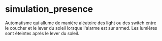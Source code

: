 # simulation_presence
Automatisme qui allume de manière aléatoire des light ou des switch entre le coucher et le lever du soleil lorsque l'alarme est sur armed. Les lumières sont éteintes après le lever du soleil.
